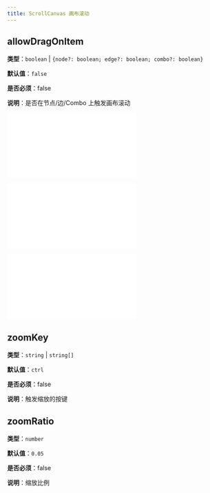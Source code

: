 ```yaml
---
title: ScrollCanvas 画布滚动
---
```


## allowDragOnItem

**类型**：`boolean` | `{node?: boolean; edge?: boolean; combo?: boolean}`

**默认值**：`false`

**是否必须**：false

**说明**：是否在节点/边/Combo 上触发画布滚动

<embed src="../../common/BehaviorDirection.zh.md"></embed>

<embed src="../../common/BehaviorEnableOptimize.zh.md"></embed>

<embed src="../../common/BehaviorScalableRange.zh.md"></embed>

## zoomKey

**类型**：`string` | `string[]`

**默认值**：`ctrl`

**是否必须**：false

**说明**：触发缩放的按键

## zoomRatio

**类型**：`number`

**默认值**：`0.05`

**是否必须**：false

**说明**：缩放比例
